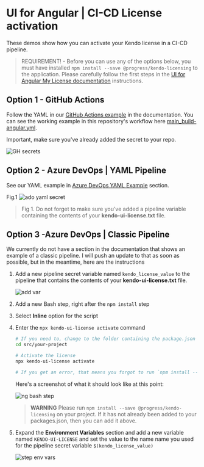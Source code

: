 # UI for Angular | CI-CD License activation

These demos show how you can activate your Kendo license in a CI-CD pipeline.

> REQUIREMENT! - Before you can use any of the options below, you must have installed `npm install --save @progress/kendo-licensing` to the application.  Please carefully follow the first steps in the [UI for Angular My License documentation](https://www.telerik.com/kendo-angular-ui/components/my-license/) instructions.

## Option 1 - GitHub Actions

 Follow the YAML in our [GitHub Actions example](https://www.telerik.com/kendo-angular-ui/components/my-license/#toc-github-actions) in the documentation. You can see the working example in this repository's workflow here [main_build-angular.yml](https://github.com/LanceMcCarthy/DevOpsExamples/blob/main/.github/workflows/main_build-angular.yml).

Important, make sure you've already added the secret to your repo.

![GH secrets](https://user-images.githubusercontent.com/3520532/112900733-dad5fc00-90b1-11eb-95a6-1df8fee00deb.png)

## Option 2 - Azure DevOps | YAML Pipeline

See our YAML example in [Azure DevOps YAML Example](https://www.telerik.com/kendo-angular-ui/components/my-license/#toc-azure-pipelines) section.

Fig.1
![ado yaml secret](https://user-images.githubusercontent.com/3520532/112901958-7156ed00-90b3-11eb-9028-c9bbf942a35e.png)

> Fig 1. Do not forget to make sure you've added a pipeline variable containing the contents of your **kendo-ui-license.txt** file.

## Option 3 -Azure DevOps | Classic Pipeline

We currently do not have a section in the documentation that shows an example of a classic pipeline. I will push an update to that as soon as possible, but in the meantime, here are the instructions

1. Add a new pipeline secret variable named `kendo_license_value` to the pipeline that contains the contents of your **kendo-ui-license.txt** file.

    ![add var](https://user-images.githubusercontent.com/3520532/112886857-79596180-90a0-11eb-9dd1-03e54ba06928.png)

2. Add a new Bash step, right after the `npm install` step
3. Select **Inline** option for the script
4. Enter the `npx kendo-ui-license activate` command

    ```bash
    # If you need to, change to the folder containing the package.json
    cd src/your-project
    
    # Activate the license
    npx kendo-ui-license activate

    # If you get an error, that means you forgot to run `npm install --save @progress/kendo-licensing` on your project. Please go back and read https://www.telerik.com/kendo-angular-ui/components/my-license/
    ```

    Here's a screenshot of what it should look like at this point:

    ![ng bash step](https://user-images.githubusercontent.com/3520532/112886559-1798f780-90a0-11eb-8ea6-e903811ae34c.png)

    > **WARNING** Please run `npm install --save @progress/kendo-licensing` on your project. If it has not already been added to your packages.json, then you can add it above.

5. Expand the **Environment Variables** section and add a new variable named `KENDO-UI-LICENSE` and set the value to the name name you used for the pipeline secret variable `$(kendo_license_value)`

    ![step env vars](https://user-images.githubusercontent.com/3520532/112887141-cb9a8280-90a0-11eb-9b67-546ca51195e2.png)
